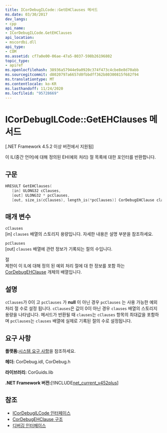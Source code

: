 ```yaml
---
title: ICorDebugILCode::GetEHClauses 메서드
ms.date: 03/30/2017
dev_langs:
- cpp
api_name:
- ICorDebugILCode.GetEHClauses
api_location:
- mscordbi.dll
api_type:
- COM
ms.assetid: cf7a0e00-06ae-47a5-8037-598b26196802
topic_type:
- apiref
ms.openlocfilehash: 38936a57944e9a0920c374f473c4cbe8e8d70abb
ms.sourcegitcommit: d8020797a6657d0fbbdff362b80300815f682f94
ms.translationtype: MT
ms.contentlocale: ko-KR
ms.lasthandoff: 11/24/2020
ms.locfileid: "95728669"
---
```

# <a name="icordebugilcodegetehclauses-method"></a>ICorDebugILCode::GetEHClauses 메서드

[.NET Framework 4.5.2 이상 버전에서 지원됨]  
  
 이 IL(중간 언어)에 대해 정의된 EH(예외 처리) 절 목록에 대한 포인터를 반환합니다.  
  
## <a name="syntax"></a>구문  
  
```cpp
HRESULT GetEHClauses(  
   [in] ULONG32 cClauses,  
   [out] ULONG32 * pcClauses,  
   [out, size_is(cClauses), length_is(*pcClauses)] CorDebugEHClause clauses[]);  
```  
  
## <a name="parameters"></a>매개 변수  

 `cClauses`  
 [in] `clauses` 배열의 스토리지 용량입니다. 자세한 내용은 설명 부분을 참조하세요.  
  
 `pcClauses`  
 [out] `clauses` 배열에 관련 정보가 기록되는 절의 수입니다.  
  
 절  
 제한이 이 IL에 대해 정의 된 예외 처리 절에 대 한 정보를 포함 하는 [CorDebugEHClause](cordebugehclause-structure.md) 개체의 배열입니다.  
  
## <a name="remarks"></a>설명  

 `cClauses`가 0이 고 `pcClauses` 가 **null** 이 아닌 경우 `pcClauses` 는 사용 가능한 예외 처리 절 수로 설정 됩니다. `cClauses`은 값이 0이 아닌 경우 `clauses` 배열의 스토리지 용량을 나타냅니다. 메서드가 반환될 때 `clauses`는 `cClauses` 항목의 최대값을 포함하며 `pcClauses`는 `clauses` 배열에 실제로 기록된 절의 수로 설정됩니다.  
  
## <a name="requirements"></a>요구 사항  

 **플랫폼:**[시스템 요구 사항](../../get-started/system-requirements.md)을 참조하세요.  
  
 **헤더:** CorDebug.idl, CorDebug.h  
  
 **라이브러리:** CorGuids.lib  
  
 **.NET Framework 버전:**[!INCLUDE[net_current_v452plus](../../../../includes/net-current-v452plus-md.md)]  
  
## <a name="see-also"></a>참조

- [ICorDebugILCode 인터페이스](icordebugilcode-interface.md)
- [CorDebugEHClause 구조](cordebugehclause-structure.md)
- [디버깅 인터페이스](debugging-interfaces.md)
